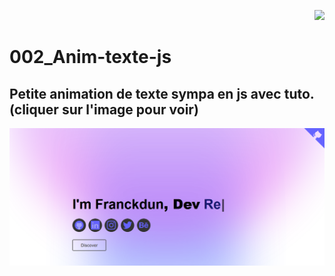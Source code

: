 <p align="right"><a href="https://github.com/franckdun/Visualfolio/blob/main/README.md"> <img src="https://img.shields.io/badge/Go%20to-visualfolio-blueviolet"> </a></p>

# 002_Anim-texte-js
## Petite animation de texte sympa en js avec tuto. (cliquer sur l'image pour voir)

[![img_contact](./img/AnimReact1.PNG)](https://franckdun.github.io/002_Anim-texte-js/)
